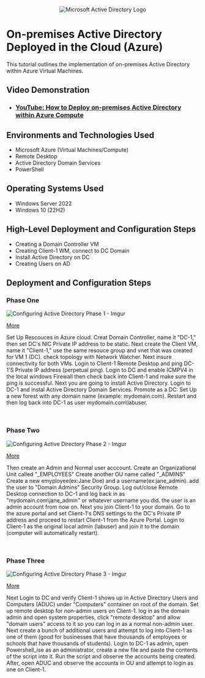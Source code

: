 <p align="center">
<img src="https://i.imgur.com/pU5A58S.png" alt="Microsoft Active Directory Logo"/>
</p>

<h1>On-premises Active Directory Deployed in the Cloud (Azure)</h1>
This tutorial outlines the implementation of on-premises Active Directory within Azure Virtual Machines.<br />


<h2>Video Demonstration</h2>

- ### [YouTube: How to Deploy on-premises Active Directory within Azure Compute](https://www.youtube.com)

<h2>Environments and Technologies Used</h2>

- Microsoft Azure (Virtual Machines/Compute)
- Remote Desktop
- Active Directory Domain Services
- PowerShell

<h2>Operating Systems Used </h2>

- Windows Server 2022
- Windows 10 (22H2)

<h2>High-Level Deployment and Configuration Steps</h2>

- Creating a Domain Controller VM
- Creating Client-1 WM, connect to DC Domain
- Install Active Directory on DC
- Creating Users on AD

<h2>Deployment and Configuration Steps</h2>

<p>
<h3>Phase One</h3>
  
![Configuring Active Directory Phase 1 - Imgur](https://github.com/PhillisEssel/configure-ad/assets/156061642/20a12556-8005-426c-afe8-96e1c91ff74a)

<p><a href="https://imgur.com/a/5ZE6blF">More</a></p>

</p>
<p>
Set Up Rescouces in Azure cloud. Creat Domain Controller, name it "DC-1," then set DC's NIC Private IP address to be static. Next create the Client VM, name it "Client-1," use the same resouce group and vnet that was created for VM 1 (DC). check topology with Network Watcher. Next insure connectivity for both VMs. Login to Client-1 Remote Desktop and ping DC-1'S Private IP address (perpetual ping). Login to DC and enable ICMPV4 in the local windows Firewall then check back into Client-1 and make sure the ping is successful. Next you are going to install Active Directory. Login to DC-1 and instal Active Directory Domain Services. Promote as a DC: Set Up a new forest with any domain name (example: mydomain.com). Restart and then log back into DC-1 as user mydomain.com\labuser.
</p>
<br />

<p>
<h3>Phase Two</h3>
  
![Configuring Active Directory Phase 2 - Imgur](https://github.com/PhillisEssel/configure-ad/assets/156061642/1d4bcfc3-deee-490d-a35c-6eaf605e0818)

<p><a href="https://imgur.com/a/6cO46ET">More</a></p>
  
</p>
<p>
Then create an Admin and Normal user acccount. Create an Organizational Unit called "_EMPLOYEES" Create another OU name called "_ADMINS" Create a new emyployee(ex:Jane Doe) and a username(ex:jane_admin). add the user to "Domain Admins" Security Group. Log out/close Remote Desktop connection to DC-1 and log back in as "mydomain.com\jane_admin" or whatever username you did. the user is an admin account from now on. Next you join Client-1 to your domain. Go to the azure portal and set Client-1's DNS settings to the DC's Private IP address and proceed to restart Client-1 from the Azure Portal. Login to Client-1 as the original local admin (labuser) and join it to the domain (computer will automatically restart). 
</p>
<br />

<p>
<h3>Phase Three</h3>

![Configuring Active Directory Phase 3 - Imgur](https://github.com/PhillisEssel/configure-ad/assets/156061642/4340a86f-e2a9-4ad8-abfe-8bd1f42b41df)

<p><a href="https://imgur.com/a/6cO46ET)">More</a></p>
  
</p>
<p>
Next Login to DC and verify Client-1 shows up in Active Directory Users and Computers (ADUC) under "Computers" container on root of the domain. Set up remote desktop for non-admin users on Client-1. log in as the domain admin and open system properties, click "remote desktop" and allow "domain users" access to it so you can log in as a normal non-admin user. Next create a bunch of additional users and attempt to log into Client-1 as one of them (good for businesses that have thousands of employees or schools that have thousands of students). Login to DC-1 as admin, open Powershell_ise as an administrator, create a new file and paste the contents of the script into it. Run the script and observe the accounts being created. After, open ADUC and observe the accounts in OU and attempt to login as one on Client-1. 
</p>
<br />
